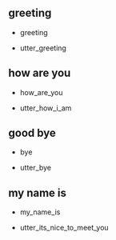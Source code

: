## greeting
* greeting
- utter_greeting

## how are you
* how_are_you
- utter_how_i_am

## good bye
* bye
- utter_bye

## my name is
* my_name_is
- utter_its_nice_to_meet_you

